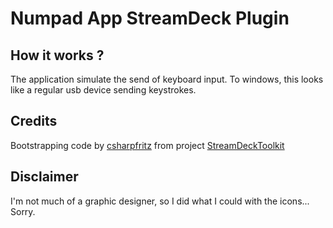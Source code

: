 # Numpad App StreamDeck Plugin

## How it works ?

The application simulate the send of keyboard input. To windows, this looks like a regular usb device sending keystrokes.

## Credits
Bootstrapping code by [csharpfritz](https://github.com/csharpfritz) from project [StreamDeckToolkit](https://github.com/FritzAndFriends/StreamDeckToolkit)

## Disclaimer

I'm not much of a graphic designer, so I did what I could with the icons... Sorry.
